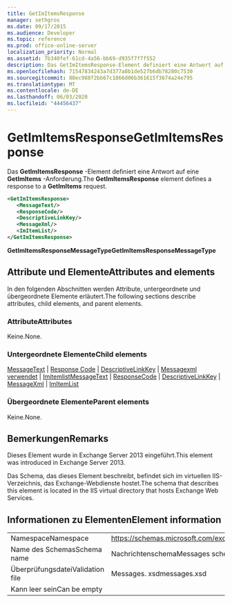 ```yaml
---
title: GetImItemsResponse
manager: sethgros
ms.date: 09/17/2015
ms.audience: Developer
ms.topic: reference
ms.prod: office-online-server
localization_priority: Normal
ms.assetid: 7b340fef-61cd-4a56-bb69-d935f7f7f552
description: Das GetImItemsResponse-Element definiert eine Antwort auf eine GetImItems-Anforderung.
ms.openlocfilehash: 71547834243a7d377a8b1de527b6db78280c7530
ms.sourcegitcommit: 88ec988f2bb67c1866d06b361615f3674a24e795
ms.translationtype: MT
ms.contentlocale: de-DE
ms.lasthandoff: 06/03/2020
ms.locfileid: "44456437"
---
```

# <a name="getimitemsresponse"></a><span data-ttu-id="f1e5d-103">GetImItemsResponse</span><span class="sxs-lookup"><span data-stu-id="f1e5d-103">GetImItemsResponse</span></span>

<span data-ttu-id="f1e5d-104">Das **GetImItemsResponse** -Element definiert eine Antwort auf eine **GetImItems** -Anforderung.</span><span class="sxs-lookup"><span data-stu-id="f1e5d-104">The **GetImItemsResponse** element defines a response to a **GetImItems** request.</span></span> 
  
```XML
<GetImItemsResponse>
   <MessageText/>
   <ResponseCode/>
   <DescriptiveLinkKey/>
   <MessageXml/>
   <ImItemList/>
</GetImItemsResponse>
```

 <span data-ttu-id="f1e5d-105">**GetImItemsResponseMessageType**</span><span class="sxs-lookup"><span data-stu-id="f1e5d-105">**GetImItemsResponseMessageType**</span></span>
## <a name="attributes-and-elements"></a><span data-ttu-id="f1e5d-106">Attribute und Elemente</span><span class="sxs-lookup"><span data-stu-id="f1e5d-106">Attributes and elements</span></span>

<span data-ttu-id="f1e5d-107">In den folgenden Abschnitten werden Attribute, untergeordnete und übergeordnete Elemente erläutert.</span><span class="sxs-lookup"><span data-stu-id="f1e5d-107">The following sections describe attributes, child elements, and parent elements.</span></span>
  
### <a name="attributes"></a><span data-ttu-id="f1e5d-108">Attribute</span><span class="sxs-lookup"><span data-stu-id="f1e5d-108">Attributes</span></span>

<span data-ttu-id="f1e5d-109">Keine.</span><span class="sxs-lookup"><span data-stu-id="f1e5d-109">None.</span></span>
  
### <a name="child-elements"></a><span data-ttu-id="f1e5d-110">Untergeordnete Elemente</span><span class="sxs-lookup"><span data-stu-id="f1e5d-110">Child elements</span></span>

<span data-ttu-id="f1e5d-111">[MessageText](messagetext.md)  |  [Response Code](responsecode.md)  |  [DescriptiveLinkKey](descriptivelinkkey.md)  |  [Messagexml verwendet](messagexml.md)  |  [Imitemlist](imitemlist.md)</span><span class="sxs-lookup"><span data-stu-id="f1e5d-111">[MessageText](messagetext.md) | [ResponseCode](responsecode.md) | [DescriptiveLinkKey](descriptivelinkkey.md) | [MessageXml](messagexml.md) | [ImItemList](imitemlist.md)</span></span>
  
### <a name="parent-elements"></a><span data-ttu-id="f1e5d-112">Übergeordnete Elemente</span><span class="sxs-lookup"><span data-stu-id="f1e5d-112">Parent elements</span></span>

<span data-ttu-id="f1e5d-113">Keine.</span><span class="sxs-lookup"><span data-stu-id="f1e5d-113">None.</span></span>
  
## <a name="remarks"></a><span data-ttu-id="f1e5d-114">Bemerkungen</span><span class="sxs-lookup"><span data-stu-id="f1e5d-114">Remarks</span></span>

<span data-ttu-id="f1e5d-115">Dieses Element wurde in Exchange Server 2013 eingeführt.</span><span class="sxs-lookup"><span data-stu-id="f1e5d-115">This element was introduced in Exchange Server 2013.</span></span>
  
<span data-ttu-id="f1e5d-116">Das Schema, das dieses Element beschreibt, befindet sich im virtuellen IIS-Verzeichnis, das Exchange-Webdienste hostet.</span><span class="sxs-lookup"><span data-stu-id="f1e5d-116">The schema that describes this element is located in the IIS virtual directory that hosts Exchange Web Services.</span></span>
  
## <a name="element-information"></a><span data-ttu-id="f1e5d-117">Informationen zu Elementen</span><span class="sxs-lookup"><span data-stu-id="f1e5d-117">Element information</span></span>

|||
|:-----|:-----|
|<span data-ttu-id="f1e5d-118">Namespace</span><span class="sxs-lookup"><span data-stu-id="f1e5d-118">Namespace</span></span>  <br/> |https://schemas.microsoft.com/exchange/services/2006/messages  <br/> |
|<span data-ttu-id="f1e5d-119">Name des Schemas</span><span class="sxs-lookup"><span data-stu-id="f1e5d-119">Schema name</span></span>  <br/> |<span data-ttu-id="f1e5d-120">Nachrichtenschema</span><span class="sxs-lookup"><span data-stu-id="f1e5d-120">Messages schema</span></span>  <br/> |
|<span data-ttu-id="f1e5d-121">Überprüfungsdatei</span><span class="sxs-lookup"><span data-stu-id="f1e5d-121">Validation file</span></span>  <br/> |<span data-ttu-id="f1e5d-122">Messages. xsd</span><span class="sxs-lookup"><span data-stu-id="f1e5d-122">messages.xsd</span></span>  <br/> |
|<span data-ttu-id="f1e5d-123">Kann leer sein</span><span class="sxs-lookup"><span data-stu-id="f1e5d-123">Can be empty</span></span>  <br/> ||
   

